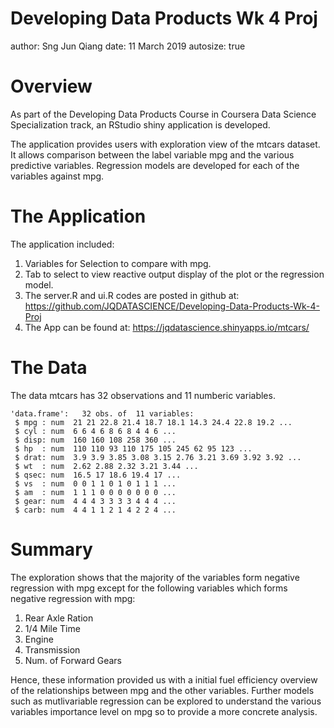Developing Data Products Wk 4 Proj
========================================================
author: Sng Jun Qiang
date: 11 March 2019
autosize: true

Overview
========================================================

As part of the Developing Data Products Course in Coursera Data Science Specialization track, an RStudio shiny application is developed.

The application provides users with exploration view of the mtcars dataset. It allows comparison between the label variable mpg and the various predictive variables. Regression models are developed for each of the variables against mpg.

The Application
========================================================

The application included:

1. Variables for Selection to compare with mpg.
2. Tab to select to view reactive output display of the plot or the regression model.
3. The server.R and ui.R codes are posted in github at: https://github.com/JQDATASCIENCE/Developing-Data-Products-Wk-4-Proj
4. The App can be found at: https://jqdatascience.shinyapps.io/mtcars/

The Data
========================================================

The data mtcars has 32 observations and 11 numberic variables.


```
'data.frame':	32 obs. of  11 variables:
 $ mpg : num  21 21 22.8 21.4 18.7 18.1 14.3 24.4 22.8 19.2 ...
 $ cyl : num  6 6 4 6 8 6 8 4 4 6 ...
 $ disp: num  160 160 108 258 360 ...
 $ hp  : num  110 110 93 110 175 105 245 62 95 123 ...
 $ drat: num  3.9 3.9 3.85 3.08 3.15 2.76 3.21 3.69 3.92 3.92 ...
 $ wt  : num  2.62 2.88 2.32 3.21 3.44 ...
 $ qsec: num  16.5 17 18.6 19.4 17 ...
 $ vs  : num  0 0 1 1 0 1 0 1 1 1 ...
 $ am  : num  1 1 1 0 0 0 0 0 0 0 ...
 $ gear: num  4 4 4 3 3 3 3 4 4 4 ...
 $ carb: num  4 4 1 1 2 1 4 2 2 4 ...
```

Summary
========================================================

The exploration shows that the majority of the variables form negative regression with mpg except for the following variables which forms negative regression with mpg:

1. Rear Axle Ration
2. 1/4 Mile Time
3. Engine
4. Transmission
5. Num. of Forward Gears

Hence, these information provided us with a initial fuel efficiency overview of the relationships between mpg and the other variables. Further models such as mutlivariable regression can be explored to understand the various variables importance level on mpg so to provide a more concrete analysis.
